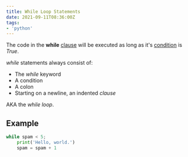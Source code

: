 ```yaml
---
title: While Loop Statements
date: 2021-09-11T08:36:00Z
tags:
- 'python'
---
```


The code in the **while** [clause](20210911075037-clause.md) will be executed as
long as it's [condition](20210911072918-conditions.md) is _True_.

_while_ statements always consist of:

* The _while_ keyword
* A condition
* A colon
* Starting on a newline, an indented _clause_

AKA the _while loop_.

## Example

```python
while spam < 5;
    print('Hello, world.')
    spam = spam + 1
```
